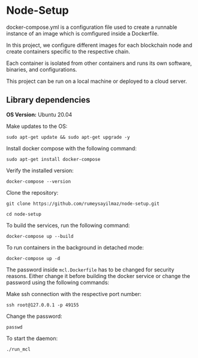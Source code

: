 # Node-Setup

docker-compose.yml is a configuration file used to create a runnable instance of an image which is comfigured inside a Dockerfile.

In this project, we configure different images for each blockchain node and create containers specific to the respective chain.

Each container is isolated from other containers and runs its own software, binaries, and configurations.

This project can be run on a local machine or deployed to a cloud server.

## Library dependencies

**OS Version:** Ubuntu 20.04

Make updates to the OS:

`sudo apt-get update && sudo apt-get upgrade -y`

Install docker compose with the following command:

`sudo apt-get install docker-compose`

Verify the installed version:

`docker-compose --version`

Clone the repository:

`git clone https://github.com/rumeysayilmaz/node-setup.git`

`cd node-setup`

To build the services, run the following command:

`docker-compose up --build`


To run containers in the background in detached mode:

`docker-compose up -d`


The password inside `mcl.Dockerfile` has to be changed for security reasons. 
Either change it before building the docker service or change the password using the following commands:

Make ssh connection with the respective port number:

`ssh root@127.0.0.1 -p 49155`

Change the password:

`passwd`

To start the daemon:

`./run_mcl`